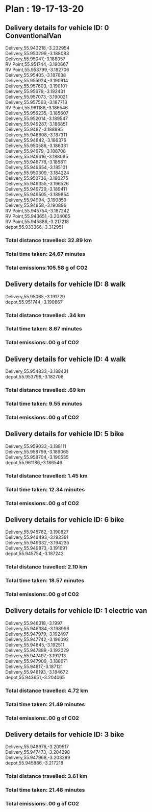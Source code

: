 # Plan : 19-17-13-20
## Delivery details for vehicle ID: 0 ConventionalVan 
Delivery,55.943218,-3.232954<br>Delivery,55.950299,-3.188083<br>Delivery,55.95047,-3.188057<br>RV Point,55.951744,-3.190667<br>RV Point,55.953799,-3.182706<br>Delivery,55.95405,-3.187638<br>Delivery,55.955924,-3.190914<br>Delivery,55.957603,-3.190101<br>Delivery,55.95679,-3.192431<br>Delivery,55.957073,-3.190021<br>Delivery,55.957563,-3.187713<br>RV Point,55.961186,-3.186546<br>Delivery,55.956235,-3.185607<br>Delivery,55.952014,-3.189547<br>Delivery,55.949287,-3.186851<br>Delivery,55.9487,-3.188995<br>Delivery,55.948608,-3.187311<br>Delivery,55.94842,-3.186376<br>Delivery,55.950586,-3.186331<br>Delivery,55.94979,-3.188708<br>Delivery,55.949616,-3.188095<br>Delivery,55.948776,-3.185811<br>Delivery,55.949654,-3.185101<br>Delivery,55.950309,-3.184224<br>Delivery,55.950736,-3.190275<br>Delivery,55.949355,-3.196526<br>Delivery,55.949729,-3.189411<br>Delivery,55.949505,-3.189854<br>Delivery,55.94994,-3.190859<br>Delivery,55.94958,-3.190896<br>RV Point,55.945754,-3.187242<br>RV Point,55.943651,-3.204065<br>RV Point,55.945886,-3.217218<br>depot,55.933366,-3.312951<br>
### Total distance travelled: 32.89 km 
### Total time taken: 24.67 minutes 
### Total emissions:105.58 g of CO2
## Delivery details for vehicle ID: 8 walk 
Delivery,55.95065,-3.191729<br>depot,55.951744,-3.190667<br>
### Total distance travelled: .34 km 
### Total time taken: 8.67 minutes 
### Total emissions:.00 g of CO2
## Delivery details for vehicle ID: 4 walk 
Delivery,55.954833,-3.188431<br>depot,55.953799,-3.182706<br>
### Total distance travelled: .69 km 
### Total time taken: 9.55 minutes 
### Total emissions:.00 g of CO2
## Delivery details for vehicle ID: 5 bike 
Delivery,55.959033,-3.188111<br>Delivery,55.958799,-3.189065<br>Delivery,55.958704,-3.190535<br>depot,55.961186,-3.186546<br>
### Total distance travelled: 1.45 km 
### Total time taken: 12.34 minutes 
### Total emissions:.00 g of CO2
## Delivery details for vehicle ID: 6 bike 
Delivery,55.945762,-3.190827<br>Delivery,55.949493,-3.193391<br>Delivery,55.949332,-3.194235<br>Delivery,55.949873,-3.191691<br>depot,55.945754,-3.187242<br>
### Total distance travelled: 2.10 km 
### Total time taken: 18.57 minutes 
### Total emissions:.00 g of CO2
## Delivery details for vehicle ID: 1 electric van 
Delivery,55.946318,-3.1997<br>Delivery,55.946384,-3.198996<br>Delivery,55.947979,-3.192497<br>Delivery,55.947742,-3.196092<br>Delivery,55.94845,-3.192511<br>Delivery,55.947889,-3.192029<br>Delivery,55.947497,-3.191713<br>Delivery,55.947909,-3.188971<br>Delivery,55.94817,-3.187121<br>Delivery,55.948193,-3.184672<br>depot,55.943651,-3.204065<br>
### Total distance travelled: 4.72 km 
### Total time taken: 21.49 minutes 
### Total emissions:.00 g of CO2
## Delivery details for vehicle ID: 3 bike 
Delivery,55.948976,-3.209517<br>Delivery,55.947473,-3.204298<br>Delivery,55.947968,-3.203289<br>depot,55.945886,-3.217218<br>
### Total distance travelled: 3.61 km 
### Total time taken: 21.48 minutes 
### Total emissions:.00 g of CO2
